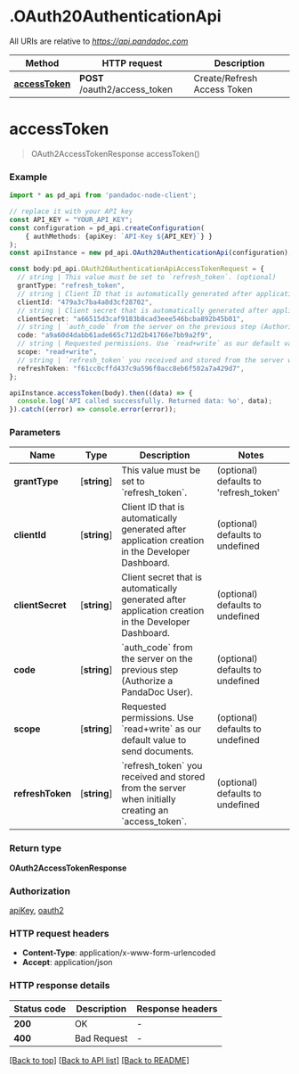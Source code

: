 # .OAuth20AuthenticationApi

All URIs are relative to *https://api.pandadoc.com*

Method | HTTP request | Description
------------- | ------------- | -------------
[**accessToken**](OAuth20AuthenticationApi.md#accessToken) | **POST** /oauth2/access_token | Create/Refresh Access Token


# **accessToken**
> OAuth2AccessTokenResponse accessToken()


### Example


```typescript
import * as pd_api from 'pandadoc-node-client';

// replace it with your API key
const API_KEY = "YOUR_API_KEY";
const configuration = pd_api.createConfiguration(
    { authMethods: {apiKey: `API-Key ${API_KEY}`} }
);
const apiInstance = new pd_api.OAuth20AuthenticationApi(configuration);

const body:pd_api.OAuth20AuthenticationApiAccessTokenRequest = {
  // string | This value must be set to `refresh_token`. (optional)
  grantType: "refresh_token",
  // string | Client ID that is automatically generated after application creation in the Developer Dashboard. (optional)
  clientId: "479a3c7ba4a8d3cf28702",
  // string | Client secret that is automatically generated after application creation in the Developer Dashboard. (optional)
  clientSecret: "a66515d3caf9183b8cad3eee546bcba892b45b01",
  // string | `auth_code` from the server on the previous step (Authorize a PandaDoc User).  (optional)
  code: "a9a60d4dabb61ade665c712d2b41766e7bb9a2f9",
  // string | Requested permissions. Use `read+write` as our default value to send documents. (optional)
  scope: "read+write",
  // string | `refresh_token` you received and stored from the server when initially creating an `access_token`.  (optional)
  refreshToken: "f61cc0cffd437c9a596f0acc8eb6f502a7a429d7",
};

apiInstance.accessToken(body).then((data) => {
  console.log('API called successfully. Returned data: %o', data);
}).catch((error) => console.error(error));
```


### Parameters

Name | Type | Description  | Notes
------------- | ------------- | ------------- | -------------
 **grantType** | [**string**] | This value must be set to &#x60;refresh_token&#x60;. | (optional) defaults to 'refresh_token'
 **clientId** | [**string**] | Client ID that is automatically generated after application creation in the Developer Dashboard. | (optional) defaults to undefined
 **clientSecret** | [**string**] | Client secret that is automatically generated after application creation in the Developer Dashboard. | (optional) defaults to undefined
 **code** | [**string**] | &#x60;auth_code&#x60; from the server on the previous step (Authorize a PandaDoc User).  | (optional) defaults to undefined
 **scope** | [**string**] | Requested permissions. Use &#x60;read+write&#x60; as our default value to send documents. | (optional) defaults to undefined
 **refreshToken** | [**string**] | &#x60;refresh_token&#x60; you received and stored from the server when initially creating an &#x60;access_token&#x60;.  | (optional) defaults to undefined


### Return type

**OAuth2AccessTokenResponse**

### Authorization

[apiKey](../README.md#apiKey), [oauth2](../README.md#oauth2)

### HTTP request headers

 - **Content-Type**: application/x-www-form-urlencoded
 - **Accept**: application/json


### HTTP response details
| Status code | Description | Response headers |
|-------------|-------------|------------------|
**200** | OK |  -  |
**400** | Bad Request |  -  |

[[Back to top]](#) [[Back to API list]](../README.md#documentation-for-api-endpoints) [[Back to README]](../README.md)


